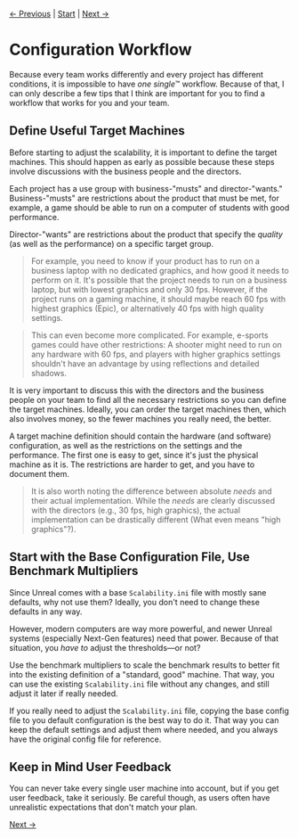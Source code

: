 [← Previous](../Benchmark-AutoDetect-Scalability/index.md) | [Start](../../index.md) | [Next →](../../Scalem-User-Guide/index.md)

# Configuration Workflow

Because every team works differently and every project has different conditions, it is impossible to have _one single_&trade; workflow.
Because of that, I can only describe a few tips that I think are important for you to find a workflow that works for you and your team.

## Define Useful Target Machines

Before starting to adjust the scalability, it is important to define the target machines.
This should happen as early as possible because these steps involve discussions with the business people and the directors.

Each project has a use group with business-"musts" and director-"wants."
Business-"musts" are restrictions about the product that must be met, for example, a game should be able to run on a computer of students with good performance.

Director-"wants" are restrictions about the product that specify the _quality_ (as well as the performance) on a specific target group.

> For example, you need to know if your product has to run on a business laptop with no dedicated graphics, and how good it needs to perform on it.
> It's possible that the project needs to run on a business laptop, but with lowest graphics and only 30 fps.
> However, if the project runs on a gaming machine, it should maybe reach 60 fps with highest graphics (Epic), or alternatively 40 fps with high quality settings.

> This can even become more complicated.
> For example, e-sports games could have other restrictions:
> A shooter might need to run on any hardware with 60 fps, and players with higher graphics settings shouldn't have an advantage by using reflections and detailed shadows.

It is very important to discuss this with the directors and the business people on your team to find all the necessary restrictions so you can define the target machines.
Ideally, you can order the target machines then, which also involves money, so the fewer machines you really need, the better.

A target machine definition should contain the hardware (and software) configuration, as well as the restrictions on the settings and the performance.
The first one is easy to get, since it's just the physical machine as it is.
The restrictions are harder to get, and you have to document them.

> It is also worth noting the difference between absolute _needs_ and their actual implementation.
> While the _needs_ are clearly discussed with the directors (e.g., 30 fps, high graphics), the actual implementation can be drastically different (What even means "high graphics"?).

## Start with the Base Configuration File, Use Benchmark Multipliers

Since Unreal comes with a base `Scalability.ini` file with mostly sane defaults, why not use them?
Ideally, you don't need to change these defaults in any way.

However, modern computers are way more powerful, and newer Unreal systems (especially Next-Gen features) need that power.
Because of that situation, you _have to_ adjust the thresholds&mdash;or not?

Use the benchmark multipliers to scale the benchmark results to better fit into the existing definition of a "standard, good" machine.
That way, you can use the existing `Scalability.ini` file without any changes, and still adjust it later if really needed.

If you really need to adjust the `Scalability.ini` file, copying the base config file to you default configuration is the best way to do it.
That way you can keep the default settings and adjust them where needed, and you always have the original config file for reference.

## Keep in Mind User Feedback

You can never take every single user machine into account, but if you get user feedback, take it seriously.
Be careful though, as users often have unrealistic expectations that don't match your plan.

[Next →](../../Scalem-User-Guide/index.md)